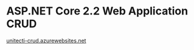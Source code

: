 # ASP.NET Core 2.2 Web Application CRUD
[unitecti-crud.azurewebsites.net](http://unitecti-crud.azurewebsites.net)

